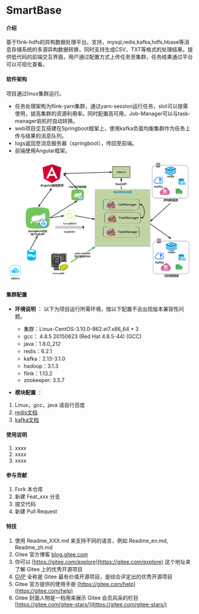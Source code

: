 # SmartBase

#### 介绍
基于flink-hdfs的异构数据处理平台。支持，mysql,redis,kafka,hdfs,hbase等消息存储系统的多源异构数据转换，同时支持生成CSV，TXT等格式的处理结果。提供低代码的前端交互界面，用户通过配置方式上传任务至集群，任务结果通过平台可以可视化查看。

#### 软件架构
项目通过linux集群运行。
- 任务处理架构为flink-yarn集群，通过yarn-session运行任务，slot可以按需使用，提高集群的资源利用率。同时配置高可用，Job-Manager可以与task-manager宕机时自动转换。
- web项目交互搭建在Springboot框架上，使用kafka负载均衡集群作为任务上传与结果的消息队列。
- logs返回至消息服务器（springboot），传回至前端。
- 前端使用Angular框架。

![项目总体架构](pics/MetaFlink.png)


#### 集群配置
-  **环境说明** ： 以下为项目运行所需环境，按以下配置不会出现版本兼容性问题。
    - 集群：Linux-CentOS-3.10.0-862.el7.x86_64 * 3
    - gcc： 4.8.5 20150623 (Red Hat 4.8.5-44) (GCC) 
    - java：1.8.0_212
    - redis：6.2.1
    - kafka：2.13-3.1.0
    - hadoop：3.1.3
    - flink：1.13.2
    - zookeeper: 3.5.7
    
-  **模块配置** ：
1.  Linux，gcc，java 请自行百度
2.  [redis文档](docs/redis.md)
3.  [kafka文档](docs/kafka.md)



#### 使用说明

1.  xxxx
2.  xxxx
3.  xxxx

#### 参与贡献

1.  Fork 本仓库
2.  新建 Feat_xxx 分支
3.  提交代码
4.  新建 Pull Request


#### 特技

1.  使用 Readme\_XXX.md 来支持不同的语言，例如 Readme\_en.md, Readme\_zh.md
2.  Gitee 官方博客 [blog.gitee.com](https://blog.gitee.com)
3.  你可以 [https://gitee.com/explore](https://gitee.com/explore) 这个地址来了解 Gitee 上的优秀开源项目
4.  [GVP](https://gitee.com/gvp) 全称是 Gitee 最有价值开源项目，是综合评定出的优秀开源项目
5.  Gitee 官方提供的使用手册 [https://gitee.com/help](https://gitee.com/help)
6.  Gitee 封面人物是一档用来展示 Gitee 会员风采的栏目 [https://gitee.com/gitee-stars/](https://gitee.com/gitee-stars/)

